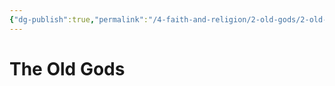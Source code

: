 ```yaml
---
{"dg-publish":true,"permalink":"/4-faith-and-religion/2-old-gods/2-old-gods/"}
---
```


# The Old Gods
